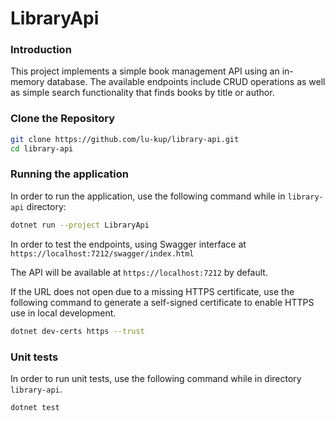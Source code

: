 # LibraryApi

### Introduction

This project implements a simple book management API using an in-memory database. The available endpoints include CRUD operations as well as simple search functionality that finds books by title or author.

### Clone the Repository

```bash
git clone https://github.com/lu-kup/library-api.git
cd library-api
```

### Running the application

In order to run the application, use the following command while in `library-api` directory:

```bash
dotnet run --project LibraryApi
```

In order to test the endpoints, using Swagger interface at `https://localhost:7212/swagger/index.html`

The API will be available at `https://localhost:7212` by default. 

If the URL does not open due to a missing HTTPS certificate, use the following command to generate a self-signed certificate to enable HTTPS use in local development.

```bash
dotnet dev-certs https --trust
```

### Unit tests

In order to run unit tests, use the following command while in directory `library-api`.
```bash
dotnet test
```
